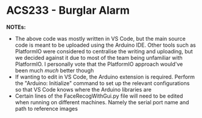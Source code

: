 # ACS233 - Burglar Alarm 

**NOTEs:**
- The above code was mostly written in VS Code, but the main source code is meant to be uploaded using the Arduino IDE. Other tools such as PlatformIO were considered to centralise the writing and uploading, but we decided against it due to most of the team being unfamiliar with PlatformIO. I personally vote that the PlatformIO approach would've been much *much* better though
- If wanting to edit in VS Code, the Arduino extension is required. Perform the "Arduino: Initialize" command to set up the relevant configurations so that VS Code knows where the Arduino libraries are
- Certain lines of the FaceRecogWithGui.py file will need to be edited when running on different machines. Namely the serial port name and path to reference images
